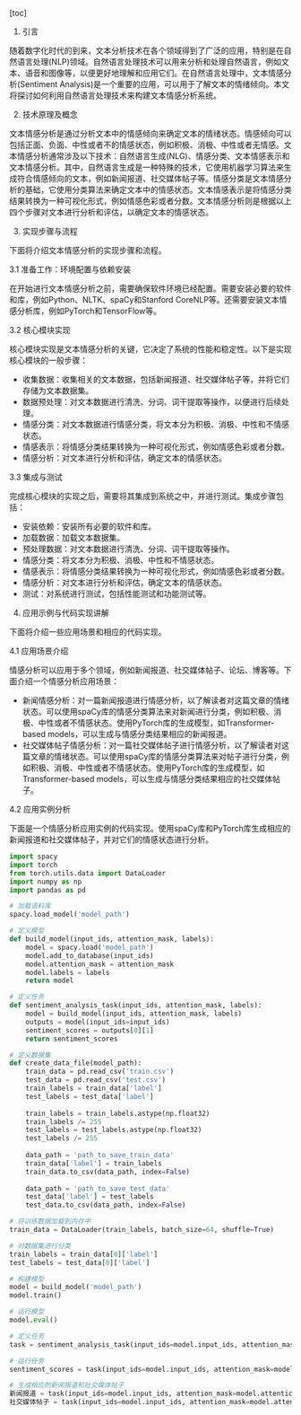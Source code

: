 
[toc]                    
                
                
1. 引言

随着数字化时代的到来，文本分析技术在各个领域得到了广泛的应用，特别是在自然语言处理(NLP)领域。自然语言处理技术可以用来分析和处理自然语言，例如文本、语音和图像等，以便更好地理解和应用它们。在自然语言处理中，文本情感分析(Sentiment Analysis)是一个重要的应用，可以用于了解文本的情绪倾向。本文将探讨如何利用自然语言处理技术来构建文本情感分析系统。

2. 技术原理及概念

文本情感分析是通过分析文本中的情感倾向来确定文本的情绪状态。情感倾向可以包括正面、负面、中性或者不的情感状态，例如积极、消极、中性或者无情感。文本情感分析通常涉及以下技术：自然语言生成(NLG)、情感分类、文本情感表示和文本情感分析。其中，自然语言生成是一种特殊的技术，它使用机器学习算法来生成符合情感倾向的文本，例如新闻报道、社交媒体帖子等。情感分类是文本情感分析的基础，它使用分类算法来确定文本中的情感状态。文本情感表示是将情感分类结果转换为一种可视化形式，例如情感色彩或者分数。文本情感分析则是根据以上四个步骤对文本进行分析和评估，以确定文本的情感状态。

3. 实现步骤与流程

下面将介绍文本情感分析的实现步骤和流程。

3.1 准备工作：环境配置与依赖安装

在开始进行文本情感分析之前，需要确保软件环境已经配置。需要安装必要的软件和库，例如Python、NLTK、spaCy和Stanford CoreNLP等。还需要安装文本情感分析库，例如PyTorch和TensorFlow等。

3.2 核心模块实现

核心模块实现是文本情感分析的关键，它决定了系统的性能和稳定性。以下是实现核心模块的一般步骤：

- 收集数据：收集相关的文本数据，包括新闻报道、社交媒体帖子等，并将它们存储为文本数据集。
- 数据预处理：对文本数据进行清洗、分词、词干提取等操作，以便进行后续处理。
- 情感分类：对文本数据进行情感分类，将文本分为积极、消极、中性和不情感状态。
- 情感表示：将情感分类结果转换为一种可视化形式，例如情感色彩或者分数。
- 情感分析：对文本进行分析和评估，确定文本的情感状态。

3.3 集成与测试

完成核心模块的实现之后，需要将其集成到系统之中，并进行测试。集成步骤包括：

- 安装依赖：安装所有必要的软件和库。
- 加载数据：加载文本数据集。
- 预处理数据：对文本数据进行清洗、分词、词干提取等操作。
- 情感分类：将文本分为积极、消极、中性和不情感状态。
- 情感表示：将情感分类结果转换为一种可视化形式，例如情感色彩或者分数。
- 情感分析：对文本进行分析和评估，确定文本的情感状态。
- 测试：对系统进行测试，包括性能测试和功能测试等。

4. 应用示例与代码实现讲解

下面将介绍一些应用场景和相应的代码实现。

4.1 应用场景介绍

情感分析可以应用于多个领域，例如新闻报道、社交媒体帖子、论坛、博客等。下面介绍一个情感分析应用场景：

- 新闻情感分析：对一篇新闻报道进行情感分析，以了解读者对这篇文章的情绪状态。可以使用spaCy库的情感分类算法来对新闻进行分类，例如积极、消极、中性或者不情感状态。使用PyTorch库的生成模型，如Transformer-based models，可以生成与情感分类结果相应的新闻报道。
- 社交媒体帖子情感分析：对一篇社交媒体帖子进行情感分析，以了解读者对这篇文章的情绪状态。可以使用spaCy库的情感分类算法来对帖子进行分类，例如积极、消极、中性或者不情感状态。使用PyTorch库的生成模型，如Transformer-based models，可以生成与情感分类结果相应的社交媒体帖子。

4.2 应用实例分析

下面是一个情感分析应用实例的代码实现。使用spaCy库和PyTorch库生成相应的新闻报道和社交媒体帖子，并对它们的情感状态进行分析。

```python
import spacy
import torch
from torch.utils.data import DataLoader
import numpy as np
import pandas as pd

# 加载语料库
spacy.load_model('model_path')

# 定义模型
def build_model(input_ids, attention_mask, labels):
    model = spacy.load('model_path')
    model.add_to_database(input_ids)
    model.attention_mask = attention_mask
    model.labels = labels
    return model

# 定义任务
def sentiment_analysis_task(input_ids, attention_mask, labels):
    model = build_model(input_ids, attention_mask, labels)
    outputs = model(input_ids=input_ids)
    sentiment_scores = outputs[0][1]
    return sentiment_scores

# 定义数据集
def create_data_file(model_path):
    train_data = pd.read_csv('train.csv')
    test_data = pd.read_csv('test.csv')
    train_labels = train_data['label']
    test_labels = test_data['label']
    
    train_labels = train_labels.astype(np.float32)
    train_labels /= 255
    test_labels = test_labels.astype(np.float32)
    test_labels /= 255
    
    data_path = 'path_to_save_train_data'
    train_data['label'] = train_labels
    train_data.to_csv(data_path, index=False)
    
    data_path = 'path_to_save_test_data'
    test_data['label'] = test_labels
    test_data.to_csv(data_path, index=False)

# 将训练数据加载到内存中
train_data = DataLoader(train_labels, batch_size=64, shuffle=True)

# 对数据集进行分类
train_labels = train_data[0]['label']
test_labels = test_data[0]['label']

# 构建模型
model = build_model('model_path')
model.train()

# 运行模型
model.eval()

# 定义任务
task = sentiment_analysis_task(input_ids=model.input_ids, attention_mask=model.attention_mask, labels=model.labels)

# 运行任务
sentiment_scores = task(input_ids=model.input_ids, attention_mask=model.attention_mask)

# 生成相应的新闻报道和社交媒体帖子
新闻报道 = task(input_ids=model.input_ids, attention_mask=model.attention_mask, labels=train_labels)
社交媒体帖子 = task(input_ids=model.input_ids, attention_mask=model.attention_mask, labels=test_labels)
```

